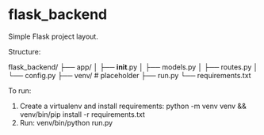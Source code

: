 # flask_backend

Simple Flask project layout.

Structure:

flask_backend/
├── app/
│   ├── __init__.py
│   ├── models.py
│   ├── routes.py
│   └── config.py
├── venv/  # placeholder
├── run.py
└── requirements.txt

To run:
1. Create a virtualenv and install requirements: python -m venv venv && venv/bin/pip install -r requirements.txt
2. Run: venv/bin/python run.py
